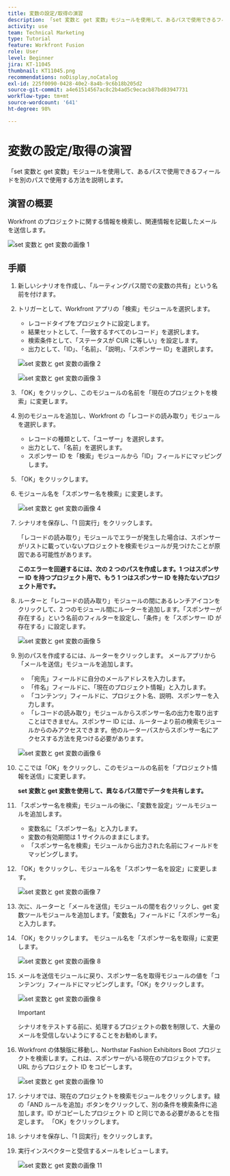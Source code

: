 ```yaml
---
title: 変数の設定/取得の演習
description: 「set 変数と get 変数」モジュールを使用して、あるパスで使用できるフィールドを別のパスで使用する方法を説明します。
activity: use
team: Technical Marketing
type: Tutorial
feature: Workfront Fusion
role: User
level: Beginner
jira: KT-11045
thumbnail: KT11045.png
recommendations: noDisplay,noCatalog
exl-id: 225f0090-0428-40e2-8a4b-9c6b18b205d2
source-git-commit: a4e61514567ac8c2b4ad5c9ecacb87bd83947731
workflow-type: tm+mt
source-wordcount: '641'
ht-degree: 98%

---
```


# 変数の設定/取得の演習

「set 変数と get 変数」モジュールを使用して、あるパスで使用できるフィールドを別のパスで使用する方法を説明します。

## 演習の概要

Workfront のプロジェクトに関する情報を検索し、関連情報を記載したメールを送信します。

![set 変数と get 変数の画像 1](../12-exercises/assets/set-get-variables-walkthrough-1.png)

## 手順

1. 新しいシナリオを作成し、「ルーティングパス間での変数の共有」という名前を付けます。
1. トリガーとして、Workfront アプリの「検索」モジュールを選択します。

   + レコードタイプをプロジェクトに設定します。
   + 結果セットとして、「一致するすべてのレコード」を選択します。
   + 検索条件として、「ステータスが CUR に等しい」を設定します。
   + 出力として、「ID」、「名前」、「説明」、「スポンサー ID」を選択します。

   ![set 変数と get 変数の画像 2](../12-exercises/assets/set-get-variables-walkthrough-2.png)

   ![set 変数と get 変数の画像 3](../12-exercises/assets/set-get-variables-walkthrough-3.png)

1. 「OK」をクリックし、このモジュールの名前を「現在のプロジェクトを検索」に変更します。
1. 別のモジュールを追加し、Workfront の「レコードの読み取り」モジュールを選択します。

   + レコードの種類として、「ユーザー」を選択します。
   + 出力として、「名前」を選択します。
   + スポンサー ID を「検索」モジュールから「ID」フィールドにマッピングします。

1. 「OK」をクリックします。
1. モジュール名を「スポンサー名を検索」に変更します。

   ![set 変数と get 変数の画像 4](../12-exercises/assets/set-get-variables-walkthrough-4.png)

1. シナリオを保存し、「1 回実行」をクリックします。

   「レコードの読み取り」モジュールでエラーが発生した場合は、スポンサーがリストに載っていないプロジェクトを検索モジュールが見つけたことが原因である可能性があります。

   **このエラーを回避するには、次の 2 つのパスを作成します。1 つはスポンサー ID を持つプロジェクト用で、もう 1 つはスポンサー ID を持たないプロジェクト用です。**

1. ルーターと「レコードの読み取り」モジュールの間にあるレンチアイコンをクリックして、2 つのモジュール間にルーターを追加します。「スポンサーが存在する」という名前のフィルターを設定し、「条件」を「スポンサー ID が存在する」に設定します。

   ![set 変数と get 変数の画像 5](../12-exercises/assets/set-get-variables-walkthrough-5.png)

1. 別のパスを作成するには、ルーターをクリックします。 メールアプリから「メールを送信」モジュールを追加します。

   + 「宛先」フィールドに自分のメールアドレスを入力します。
   + 「件名」フィールドに、「現在のプロジェクト情報」と入力します。
   + 「コンテンツ」フィールドに、プロジェクト名、説明、スポンサーを入力します。
   + 「レコードの読み取り」モジュールからスポンサー名の出力を取り出すことはできません。スポンサー ID には、ルーターより前の検索モジュールからのみアクセスできます。他のルーターパスからスポンサー名にアクセスする方法を見つける必要があります。

   ![set 変数と get 変数の画像 6](../12-exercises/assets/set-get-variables-walkthrough-6.png)

1. ここでは「OK」をクリックし、このモジュールの名前を「プロジェクト情報を送信」に変更します。

   **set 変数と get 変数を使用して、異なるパス間でデータを共有します。**

1. 「スポンサー名を検索」モジュールの後に、「変数を設定」ツールモジュールを追加します。

   + 変数名に「スポンサー名」と入力します。
   + 変数の有効期間は 1 サイクルのままにします。
   + 「スポンサー名を検索」モジュールから出力された名前にフィールドをマッピングします。

1. 「OK」をクリックし、モジュール名を「スポンサー名を設定」に変更します。

   ![set 変数と get 変数の画像 7](../12-exercises/assets/set-get-variables-walkthrough-7.png)

1. 次に、ルーターと「メールを送信」モジュールの間を右クリックし、get 変数ツールモジュールを追加します。「変数名」フィールドに「スポンサー名」と入力します。
1. 「OK」をクリックします。 モジュール名を「スポンサー名を取得」に変更します。

   ![set 変数と get 変数の画像 8](../12-exercises/assets/set-get-variables-walkthrough-8.png)

1. メールを送信モジュールに戻り、スポンサー名を取得モジュールの値を「コンテンツ」フィールドにマッピングします。「OK」をクリックします。

   ![set 変数と get 変数の画像 8](../12-exercises/assets/set-get-variables-walkthrough-8.png)

   >[!IMPORTANT]
   >
   >シナリオをテストする前に、処理するプロジェクトの数を制限して、大量のメールを受信しないようにすることをお勧めします。

1. Workfront の体験版に移動し、Northstar Fashion Exhibitors Boot プロジェクトを検索します。これは、スポンサーがいる現在のプロジェクトです。URL からプロジェクト ID をコピーします。

   ![set 変数と get 変数の画像 10](../12-exercises/assets/set-get-variables-walkthrough-10.png)

1. シナリオでは、現在のプロジェクトを検索モジュールをクリックします。緑の「AND ルールを追加」ボタンをクリックして、別の条件を検索条件に追加します。ID がコピーしたプロジェクト ID と同じである必要があるとを指定します。 「OK」をクリックします。
1. シナリオを保存し、「1 回実行」をクリックします。
1. 実行インスペクターと受信するメールをレビューします。

   ![set 変数と get 変数の画像 11](../12-exercises/assets/set-get-variables-walkthrough-11.png)

